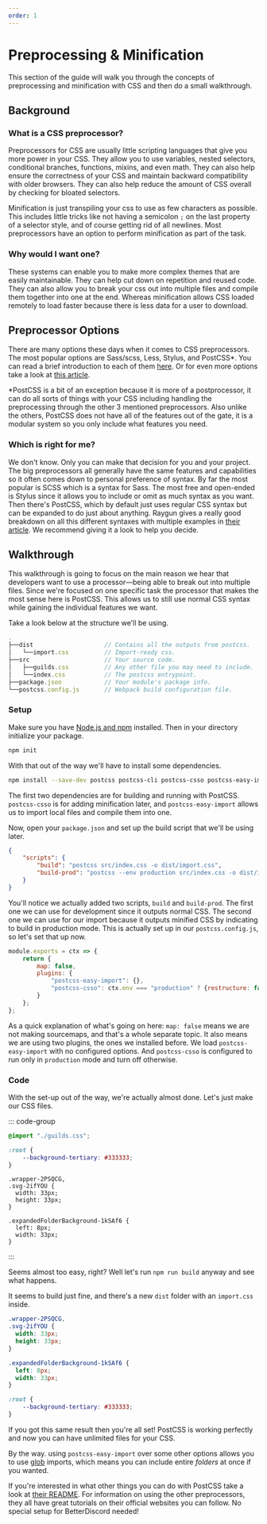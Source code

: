 ```yaml
---
order: 1
---
```


# Preprocessing & Minification

This section of the guide will walk you through the concepts of preprocessing and minification with CSS and then do a small walkthrough.

## Background

### What is a CSS preprocessor?

Preprocessors for CSS are usually little scripting languages that give you more power in your CSS. They allow you to use variables, nested selectors, conditional branches, functions, mixins, and even math. They can also help ensure the correctness of your CSS and maintain backward compatibility with older browsers. They can also help reduce the amount of CSS overall by checking for bloated selectors.

Minification is just transpiling your css to use as few characters as possible. This includes little tricks like not having a semicolon `;` on the last property of a selector style, and of course getting rid of all newlines. Most preprocessors have an option to perform minification as part of the task.

### Why would I want one?

These systems can enable you to make more complex themes that are easily maintainable. They can help cut down on repetition and reused code. They can also allow you to break your css out into multiple files and compile them together into one at the end. Whereas minification allows CSS loaded remotely to load faster because there is less data for a user to download.

## Preprocessor Options

There are many options these days when it comes to CSS preprocessors. The most popular options are Sass/scss, Less, Stylus, and PostCSS*. You can read a brief introduction to each of them [here](https://www.bitdegree.org/tutorials/css-preprocessor/). Or for even more options take a look at [this article](https://www.sitepoint.com/6-current-options-css-preprocessors/).

*PostCSS is a bit of an exception because it is more of a postprocessor, it can do all sorts of things with your CSS including handling the preprocessing through the other 3 mentioned preprocessors. Also unlike the others, PostCSS does not have all of the features out of the gate, it is a modular system so you only include what features you need.

### Which is right for me?

We don't know. Only you can make that decision for you and your project. The big preprocessors all generally have the same features and capabilities so it often comes down to personal preference of syntax. By far the most popular is SCSS which is a syntax for Sass. The most free and open-ended is Stylus since it allows you to include or omit as much syntax as you want. Then there's PostCSS, which by default just uses regular CSS syntax but can be expanded to do just about anything. Raygun gives a really good breakdown on all this different syntaxes with multiple examples in [their article](https://raygun.com/blog/css-preprocessors-examples/). We recommend giving it a look to help you decide.

## Walkthrough

This walkthrough is going to focus on the main reason we hear that developers want to use a processor&mdash;being able to break out into multiple files. Since we're focused on one specific task the processor that makes the most sense here is PostCSS. This allows us to still use normal CSS syntax while gaining the individual features we want.

Take a look below at the structure we'll be using.

```js
.
├──dist                    // Contains all the outputs from postcss.
│   └──import.css          // Import-ready css.
├──src                     // Your source code.
│   ├──guilds.css          // Any other file you may need to include.
│   └──index.css           // The postcss entrypoint.
├──package.json            // Your module's package info.
└──postcss.config.js       // Webpack build configuration file.
```

### Setup

Make sure you have [Node.js and npm](https://nodejs.org/en) installed. Then in your directory initialize your package.

```bash
npm init
```

With that out of the way we'll have to install some dependencies.

```bash
npm install --save-dev postcss postcss-cli postcss-csso postcss-easy-import
```

The first two dependencies are for building and running with PostCSS. `postcss-csso` is for adding minification later, and `postcss-easy-import` allows us to import local files and compile them into one.

Now, open your `package.json` and set up the build script that we'll be using later.

```json
{
    "scripts": {
        "build": "postcss src/index.css -o dist/import.css",
        "build-prod": "postcss --env production src/index.css -o dist/import.css"
    }
}
```

You'll notice we actually added two scripts, `build` and `build-prod`. The first one we can use for development since it outputs normal CSS. The second one we can use for our import because it outputs minified CSS by indicating to build in production mode. This is actually set up in our `postcss.config.js`, so let's set that up now.

```js [postcss.config.js]
module.exports = ctx => {
    return {
        map: false,
        plugins: {
            "postcss-easy-import": {},
            "postcss-csso": ctx.env === "production" ? {restructure: false} : false
        }
    };
};
```

As a quick explanation of what's going on here: `map: false` means we are not making sourcemaps, and that's a whole separate topic. It also means we are using two plugins, the ones we installed before. We load `postcss-easy-import` with no configured options. And `postcss-csso` is configured to run only in `production` mode and turn off otherwise.

### Code

With the set-up out of the way, we're actually almost done. Let's just make our CSS files.

::: code-group

```css [src/index.css]
@import "./guilds.css";

:root {
    --background-tertiary: #333333;
}
```


```css:line-numbers [src/guilds.css]
.wrapper-2PSQCG,
.svg-2ifYOU {
  width: 33px;
  height: 33px;
}

.expandedFolderBackground-1kSAf6 {
  left: 8px;
  width: 33px;
}
```
:::

Seems almost too easy, right? Well let's run `npm run build` anyway and see what happens.

It seems to build just fine, and there's a new `dist` folder with an `import.css` inside.

```css [dist/import.css]
.wrapper-2PSQCG,
.svg-2ifYOU {
  width: 33px;
  height: 33px;
}

.expandedFolderBackground-1kSAf6 {
  left: 8px;
  width: 33px;
}

:root {
    --background-tertiary: #333333;
}
```

If you got this same result then you're all set! PostCSS is working perfectly and now you can have unlimited files for your CSS.

By the way. using `postcss-easy-import` over some other options allows you to use [glob](https://en.wikipedia.org/wiki/Glob_(programming)) imports, which means you can include entire *folders* at once if you wanted.

If you're interested in what other things you can do with PostCSS take a look at [their README](https://github.com/postcss/postcss). For information on using the other preprocessors, they all have great tutorials on their official websites you can follow. No special setup for BetterDiscord needed!